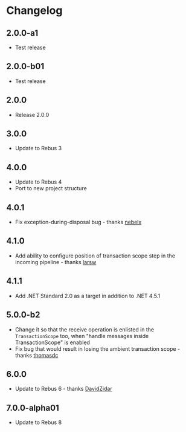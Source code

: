# Changelog

## 2.0.0-a1
* Test release

## 2.0.0-b01
* Test release

## 2.0.0
* Release 2.0.0

## 3.0.0
* Update to Rebus 3

## 4.0.0
* Update to Rebus 4
* Port to new project structure

## 4.0.1
* Fix exception-during-disposal bug - thanks [nebelx]

## 4.1.0
* Add ability to configure position of transaction scope step in the incoming pipeline - thanks [larsw]

## 4.1.1
* Add .NET Standard 2.0 as a target in addition to .NET 4.5.1

## 5.0.0-b2
* Change it so that the receive operation is enlisted in the `TransactionScope` too, when "handle messages inside TransactionScope" is enabled
* Fix bug that would result in losing the ambient transaction scope - thanks [thomasdc]

## 6.0.0
* Update to Rebus 6 - thanks [DavidZidar]

## 7.0.0-alpha01
* Update to Rebus 8

[DavidZidar]: https://github.com/DavidZidar
[larsw]: https://github.com/larsw
[nebelx]: https://github.com/nebelx
[thomasdc]: https://github.com/thomasdc